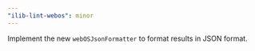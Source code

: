 ```yaml
---
"ilib-lint-webos": minor
---
```


Implement the new `webOSJsonFormatter` to format results in JSON format.

